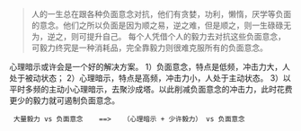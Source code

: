 > 人的一生总在跟各种负面意念对抗，他们有贪婪，功利，懒惰，厌学等负面的意念。他们之所以负面是因为顺之易，逆之难，但是顺之，则一生碌碌无为，逆之，则可提升自己。
> 每个人凭借个人的毅力去对抗这些负面意念，可毅力终究是一种消耗品，完全靠毅力则很难克服所有的负面意念。

心理暗示或许会是一个好的解决方案。
1）负面意念，特点是低频，冲击力大，人处于被动状态；
2）心理暗示，特点是高频，冲击力小，人处于主动状态。
3）以平时多频的主动小心理暗示，去聚沙成塔。以此削减负面意念的冲击力，此时花费更少的毅力就可遏制负面意念。
```
 大量毅力 vs 负面意念    ==>   （心理暗示 + 少许毅力） vs 负面意念
```